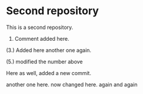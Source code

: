 # Second repository

This is a second repository.

1. Comment added here.

 (3.) Added here another one again.


(5.) modified the number above


Here as well, added a new commit.

another one here.
now changed here.
again and again 
